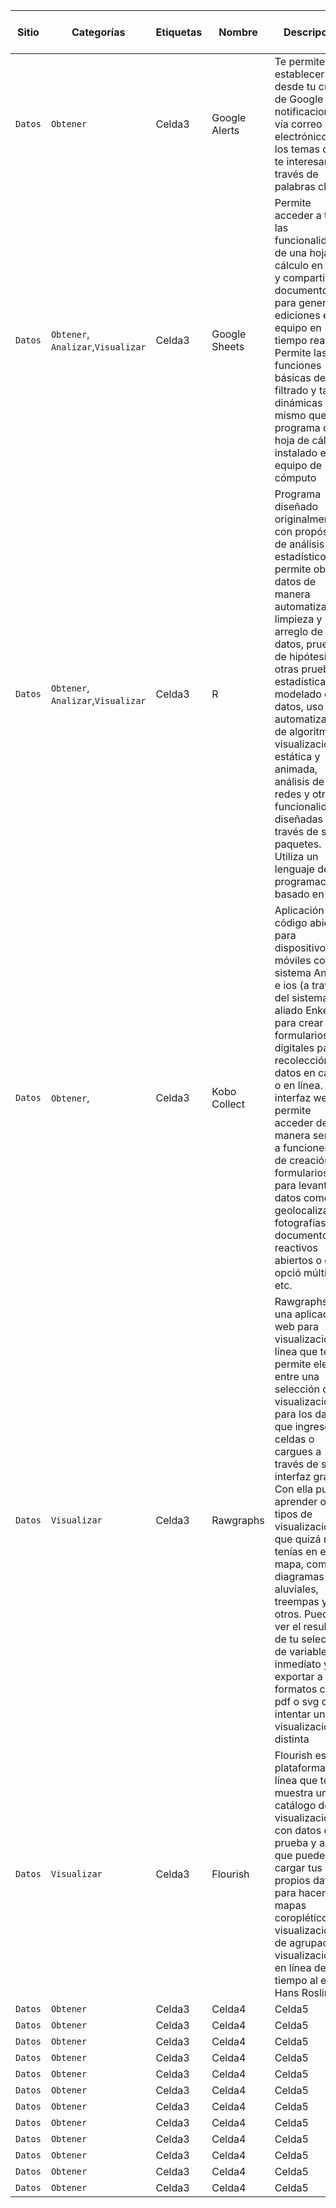 Sitio | Categorías | Etiquetas | Nombre | Descripción | Enlace | Fecha de revisión  | Revisor/a  
------------ | ------------- | ------------- | ------------- | ------------- | ------------- | ------------- | ------------- |
`Datos` | `Obtener` | Celda3 | Google Alerts | Te permite establecer desde tu cuenta de Google notificaciones vía correo electrónico de los temas que te interesan, a través de palabras clave  | [Google Alerts](https://www.google.com/alerts) | Celda6 | Celda7 | Celda8
`Datos` | `Obtener`, `Analizar`,`Visualizar` | Celda3 | Google Sheets | Permite acceder a todas las funcionalidades de una hoja de cálculo en línea y compartir el documento para generar ediciones en equipo en tiempo real. Permite las funciones básicas de filtrado y tablas dinámicas lo mismo que un programa de hoja de cálculo instalado en un equipo de cómputo| [Google Sheets](https://docs.google.com/spreadsheets/) | Celda7 | Celda8
`Datos` | `Obtener`, `Analizar`,`Visualizar` | Celda3 | R | Programa diseñado originalmente con propósitos de análisis estadístico, hoy permite obtener datos de manera automatizada, limpieza y arreglo de datos, pruebas de hipótesis y otras pruebas estadísticas, modelado de datos, uso automatizado de algoritmos, visualización estática y animada, análisis de redes y otras funcionalidades diseñadas a través de sus paquetes. Utiliza un lenguaje de programación basado en S| [RStats](https://www.r-project.org/) | Celda7 | Celda8
`Datos` | `Obtener`,| Celda3 | Kobo Collect | Aplicación de código abierto para dispositivos móviles con sistema Android e ios (a través del sistema aliado Enketo), para crear formularios digitales para recolección de datos en campo o en línea. La interfaz web permite acceder de manera sencilla a funciones xml de creación de formularios para levantar datos como geolocalización, fotografías, documentos, reactivos abiertos o de opció múltiple, etc.| [Kobo Collect](https://socialtic.org/wp-content/uploads/2018/09/Guia_levantamiento_de_datos_con_moviles.pdf) | Celda7 | Celda8
`Datos` | `Visualizar` | Celda3 | Rawgraphs | Rawgraphs es una aplicación web para visualización en línea que te permite elegir entre una selección de visualizaciones para los datos que ingreses en celdas o cargues a través de su interfaz gráfica. Con ella puedes aprender otros tipos de visualizaciones que quizá no tenías en el mapa, como los diagramas aluviales, treempas y otros. Puedes ver el resultado de tu selección de variables de inmediato y exportar a formatos como pdf o svg o intentar una visualización distinta | [Rawgraphs](https://rawgraphs.io/) | Celda7 | Celda8
`Datos` | `Visualizar` | Celda3 | Flourish | Flourish es una plataforma en línea que te muestra un catálogo de visualizaciones con datos de prueba y a la que puedes cargar tus propios datos para hacer mapas coropléticos, visualizaciones de agrupación, visualizaciones en línea de tiempo al estilo Hans Rosling,  | [Celda5](celda5.com) | Celda7 | Celda8
`Datos` | `Obtener` | Celda3 | Celda4 | Celda5 | [Celda6](celda6.com) | Celda7 | Celda8 |
`Datos` | `Obtener` | Celda3 | Celda4 | Celda5 | [Celda6](celda6.com) | Celda7 | Celda8 |
`Datos` | `Obtener` | Celda3 | Celda4 | Celda5 | [Celda6](celda6.com) | Celda7 | Celda8 |
`Datos` | `Obtener` | Celda3 | Celda4 | Celda5 | [Celda6](celda6.com) | Celda7 | Celda8 |
`Datos` | `Obtener` | Celda3 | Celda4 | Celda5 | [Celda6](celda6.com) | Celda7 | Celda8 |
`Datos` | `Obtener` | Celda3 | Celda4 | Celda5 | [Celda6](celda6.com) | Celda7 | Celda8 |
`Datos` | `Obtener` | Celda3 | Celda4 | Celda5 | [Celda6](celda6.com) | Celda7 | Celda8 |
`Datos` | `Obtener` | Celda3 | Celda4 | Celda5 | [Celda6](celda6.com) | Celda7 | Celda8 |
`Datos` | `Obtener` | Celda3 | Celda4 | Celda5 | [Celda6](celda6.com) | Celda7 | Celda8 |
`Datos` | `Obtener` | Celda3 | Celda4 | Celda5 | [Celda6](celda6.com) | Celda7 | Celda8 |
`Datos` | `Obtener` | Celda3 | Celda4 | Celda5 | [Celda6](celda6.com) | Celda7 | Celda8 |
`Datos` | `Obtener` | Celda3 | Celda4 | Celda5 | [Celda6](celda6.com) | Celda7 | Celda8 |
